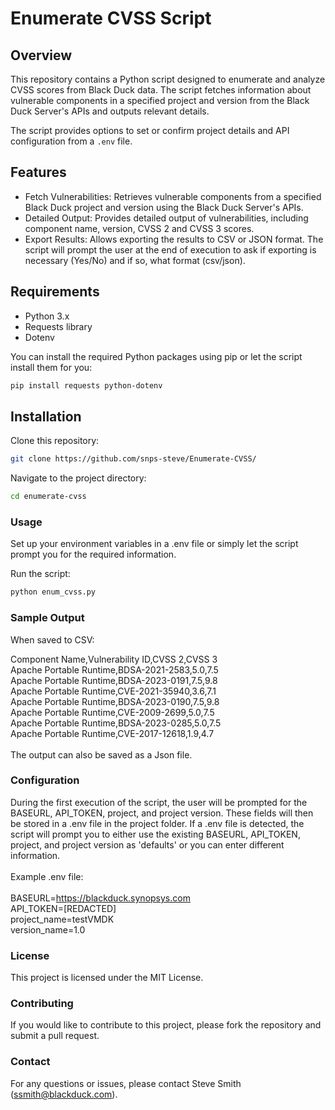 # Enumerate CVSS Script

## Overview

This repository contains a Python script designed to enumerate and analyze CVSS scores from Black Duck data. The script fetches information about vulnerable components in a specified project and version from the Black Duck Server's APIs and outputs relevant details.

The script provides options to set or confirm project details and API configuration from a `.env` file.

## Features

- Fetch Vulnerabilities: Retrieves vulnerable components from a specified Black Duck project and version using the Black Duck Server's APIs.
- Detailed Output: Provides detailed output of vulnerabilities, including component name, version, CVSS 2 and CVSS 3 scores.
- Export Results: Allows exporting the results to CSV or JSON format. The script will prompt the user at the end of execution to ask if exporting is necessary (Yes/No) and if so, what format (csv/json).

## Requirements

- Python 3.x
- Requests library
- Dotenv

You can install the required Python packages using pip or let the script install them for you:

```bash
pip install requests python-dotenv
```

## Installation
Clone this repository:

```bash
git clone https://github.com/snps-steve/Enumerate-CVSS/
```

Navigate to the project directory:

```bash
cd enumerate-cvss
```

### Usage
Set up your environment variables in a .env file or simply let the script prompt you for the required information. 

Run the script:

```bash
python enum_cvss.py
```

### Sample Output
When saved to CSV:

Component Name,Vulnerability ID,CVSS 2,CVSS 3<br>
Apache Portable Runtime,BDSA-2021-2583,5.0,7.5<br>
Apache Portable Runtime,BDSA-2023-0191,7.5,9.8<br>
Apache Portable Runtime,CVE-2021-35940,3.6,7.1<br>
Apache Portable Runtime,BDSA-2023-0190,7.5,9.8<br>
Apache Portable Runtime,CVE-2009-2699,5.0,7.5<br>
Apache Portable Runtime,BDSA-2023-0285,5.0,7.5<br>
Apache Portable Runtime,CVE-2017-12618,1.9,4.7<br>
<br>
The output can also be saved as a Json file.<br> 

### Configuration
During the first execution of the script, the user will be prompted for the BASEURL, API_TOKEN, project, and project version. These fields will then be stored in a .env file in the project folder. If a .env file is detected, the script will prompt you to either use the existing BASEURL, API_TOKEN, project, and project version as 'defaults' or you can enter different information.
<br><br>
Example .env file:
<br><br>
BASEURL=https://blackduck.synopsys.com<br>
API_TOKEN=[REDACTED]<br>
project_name=testVMDK<br>
version_name=1.0<br>

### License
This project is licensed under the MIT License.

### Contributing
If you would like to contribute to this project, please fork the repository and submit a pull request.

### Contact
For any questions or issues, please contact Steve Smith (ssmith@blackduck.com).
